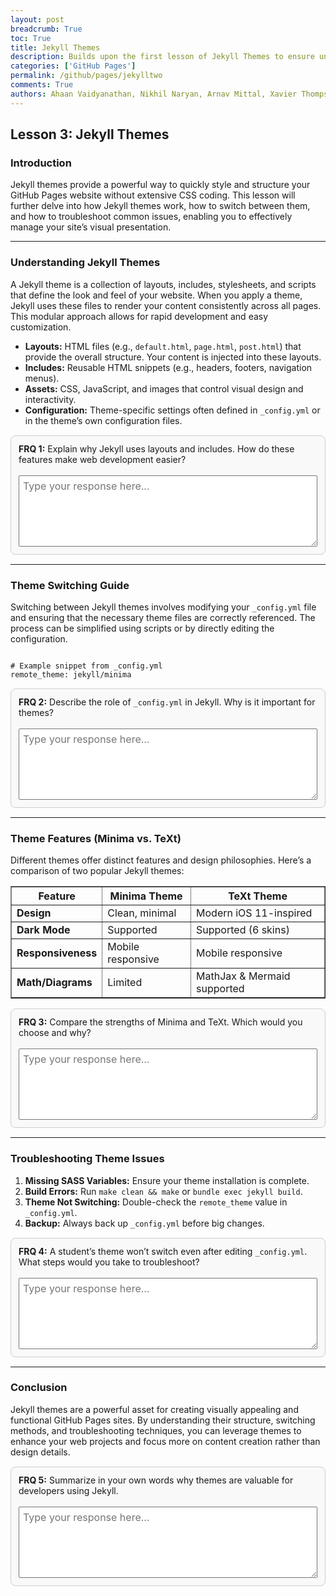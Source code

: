 ```yaml
---
layout: post
breadcrumb: True
toc: True
title: Jekyll Themes
description: Builds upon the first lesson of Jekyll Themes to ensure understanding, and has questions to test your knowledge,. Jekyll Themes willbe crucial, so it is important to understand it. 
categories: ['GitHub Pages']
permalink: /github/pages/jekylltwo
comments: True
authors: Ahaan Vaidyanathan, Nikhil Naryan, Arnav Mittal, Xavier Thompson, Spencer Lyons, Sharuya Singh
---
```


<h2>Lesson 3: Jekyll Themes</h2>

<h3>Introduction</h3>
<p>
Jekyll themes provide a powerful way to quickly style and structure your GitHub Pages website without extensive CSS coding. 
This lesson will further delve into how Jekyll themes work, how to switch between them, and how to troubleshoot common issues, 
enabling you to effectively manage your site’s visual presentation. 
</p>

<hr>

<h3>Understanding Jekyll Themes</h3>
<p>
A Jekyll theme is a collection of layouts, includes, stylesheets, and scripts that define the look and feel of your website. 
When you apply a theme, Jekyll uses these files to render your content consistently across all pages. 
This modular approach allows for rapid development and easy customization.
</p>

<ul>
  <li><b>Layouts:</b> HTML files (e.g., <code>default.html</code>, <code>page.html</code>, <code>post.html</code>) that provide the overall structure. Your content is injected into these layouts.</li>
  <li><b>Includes:</b> Reusable HTML snippets (e.g., headers, footers, navigation menus).</li>
  <li><b>Assets:</b> CSS, JavaScript, and images that control visual design and interactivity.</li>
  <li><b>Configuration:</b> Theme-specific settings often defined in <code>_config.yml</code> or in the theme’s own configuration files.</li>
</ul>

<div class="frq-box">
  <b>FRQ 1:</b> Explain why Jekyll uses layouts and includes. How do these features make web development easier?<br><br>
  <textarea rows="5" style="width:100%;" placeholder="Type your response here..."></textarea>
</div>

<hr>

<h3>Theme Switching Guide</h3>
<p>
Switching between Jekyll themes involves modifying your <code>_config.yml</code> file and ensuring that the necessary theme files are correctly referenced. 
The process can be simplified using scripts or by directly editing the configuration.
</p>

<pre><code class="language-yaml">
# Example snippet from _config.yml
remote_theme: jekyll/minima
</code></pre>

<div class="frq-box">
  <b>FRQ 2:</b> Describe the role of <code>_config.yml</code> in Jekyll. Why is it important for themes?<br><br>
  <textarea rows="5" style="width:100%;" placeholder="Type your response here..."></textarea>
</div>

<hr>

<h3>Theme Features (Minima vs. TeXt)</h3>
<p>Different themes offer distinct features and design philosophies. Here’s a comparison of two popular Jekyll themes:</p>

<table border="1" cellpadding="6" cellspacing="0" style="border-collapse:collapse; width:100%;">
  <tr>
    <th>Feature</th>
    <th>Minima Theme</th>
    <th>TeXt Theme</th>
  </tr>
  <tr>
    <td><b>Design</b></td>
    <td>Clean, minimal</td>
    <td>Modern iOS 11-inspired</td>
  </tr>
  <tr>
    <td><b>Dark Mode</b></td>
    <td>Supported</td>
    <td>Supported (6 skins)</td>
  </tr>
  <tr>
    <td><b>Responsiveness</b></td>
    <td>Mobile responsive</td>
    <td>Mobile responsive</td>
  </tr>
  <tr>
    <td><b>Math/Diagrams</b></td>
    <td>Limited</td>
    <td>MathJax & Mermaid supported</td>
  </tr>
</table>

<div class="frq-box">
  <b>FRQ 3:</b> Compare the strengths of Minima and TeXt. Which would you choose and why?<br><br>
  <textarea rows="5" style="width:100%;" placeholder="Type your response here..."></textarea>
</div>

<hr>

<h3>Troubleshooting Theme Issues</h3>
<ol>
  <li><b>Missing SASS Variables:</b> Ensure your theme installation is complete.</li>
  <li><b>Build Errors:</b> Run <code>make clean && make</code> or <code>bundle exec jekyll build</code>.</li>
  <li><b>Theme Not Switching:</b> Double-check the <code>remote_theme</code> value in <code>_config.yml</code>.</li>
  <li><b>Backup:</b> Always back up <code>_config.yml</code> before big changes.</li>
</ol>

<div class="frq-box">
  <b>FRQ 4:</b> A student’s theme won’t switch even after editing <code>_config.yml</code>. What steps would you take to troubleshoot?<br><br>
  <textarea rows="5" style="width:100%;" placeholder="Type your response here..."></textarea>
</div>

<hr>

<h3>Conclusion</h3>
<p>
Jekyll themes are a powerful asset for creating visually appealing and functional GitHub Pages sites. 
By understanding their structure, switching methods, and troubleshooting techniques, you can leverage themes to enhance your web projects and focus more on content creation rather than design details.
</p>

<div class="frq-box">
  <b>FRQ 5:</b> Summarize in your own words why themes are valuable for developers using Jekyll.<br><br>
  <textarea rows="5" style="width:100%;" placeholder="Type your response here..."></textarea>
</div>

<style>
.frq-box {
  border: 1px solid #ccc;
  padding: 12px;
  border-radius: 8px;
  margin: 15px 0;
  background: #f9f9f9;
}
textarea {
  font-family: inherit;
  font-size: 1rem;
  padding: 6px;
}
</style>

<script>
// Auto-save FRQ responses into localStorage
document.addEventListener("DOMContentLoaded", () => {
  document.querySelectorAll(".frq-box textarea").forEach((textarea, index) => {
    const key = "jkyl_frq_answer_" + index;

    // Load saved response
    const saved = localStorage.getItem(key);
    if (saved) {
      textarea.value = saved;
    }

    // Save on input
    textarea.addEventListener("input", () => {
      localStorage.setItem(key, textarea.value);
    });
  });
});
</script>